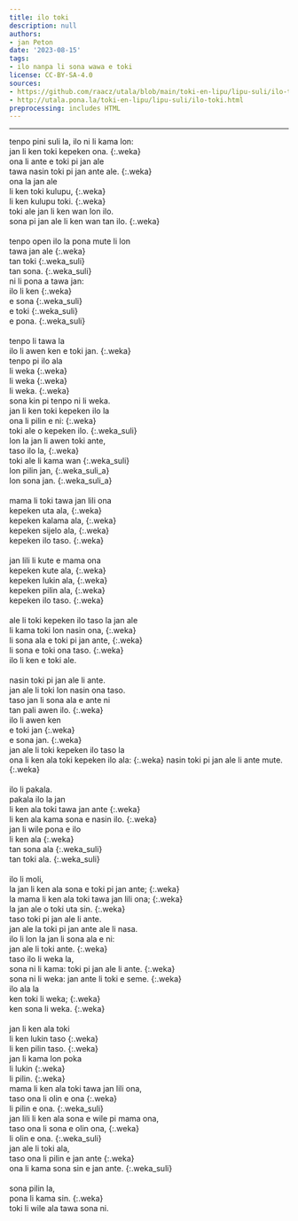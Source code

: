 ```yaml
---
title: ilo toki
description: null
authors:
- jan Peton
date: '2023-08-15'
tags:
- ilo nanpa li sona wawa e toki
license: CC-BY-SA-4.0
sources:
- https://github.com/raacz/utala/blob/main/toki-en-lipu/lipu-suli/ilo-toki.md
- http://utala.pona.la/toki-en-lipu/lipu-suli/ilo-toki.html
preprocessing: includes HTML
---
```


<style>
.weka {
  text-indent: 2em;
}
.weka_suli{
  text-indent: 4em;
}
.weka_suli_a{
  text-indent: 6em;
}
p{
  margin-bottom:1px;
  margin-top:1px;
}
</style>

***
tenpo pini suli la, ilo ni li kama lon:

  jan li ken toki kepeken ona.
  {:.weka}
  
ona li ante e toki pi jan ale

  tawa nasin toki pi jan ante ale.
  {:.weka}
  
ona la jan ale

  li ken toki kulupu,
  {:.weka}

  
  li ken kulupu toki.
  {:.weka}

  
toki ale jan li ken wan lon ilo.

  sona pi jan ale li ken wan tan ilo.
  {:.weka}

<br>

tenpo open ilo la pona mute li lon

  tawa jan ale
  {:.weka}
  
  tan toki
  {:.weka_suli}
    
  tan sona.
  {:.weka_suli}
    
ni li pona a tawa jan:

  ilo li ken
  {:.weka}

  e sona
  {:.weka_suli}
    
  e toki
  {:.weka_suli}

  e pona.
  {:.weka_suli}

<br>

tenpo li tawa la

  ilo li awen ken e toki jan.
  {:.weka}
  
tenpo pi ilo ala

  li weka
  {:.weka}
  
  li weka
  {:.weka}
  
  li weka.
  {:.weka}
  
sona kin pi tenpo ni li weka.

jan li ken toki kepeken ilo la

  ona li pilin e ni:
  {:.weka}
  
  toki ale o kepeken ilo.
  {:.weka_suli}
    
lon la jan li awen toki ante,

  taso ilo la,
  {:.weka}
  
  toki ale li kama wan
  {:.weka_suli}
    
  lon pilin jan,
  {:.weka_suli_a}
      
  lon sona jan.
  {:.weka_suli_a}

<br>

mama li toki tawa jan lili ona

  kepeken uta ala,
  {:.weka}
  
  kepeken kalama ala,
  {:.weka}
  
  kepeken sijelo ala,
  {:.weka}
  
  kepeken ilo taso.
  {:.weka}

<br>

jan lili li kute e mama ona

  kepeken kute ala,
  {:.weka}
  
  kepeken lukin ala,
  {:.weka}
  
  kepeken pilin ala,
  {:.weka}
  
  kepeken ilo taso.
  {:.weka}

<br>

ale li toki kepeken ilo taso la jan ale

  li kama toki lon nasin ona,
  {:.weka}
  
  li sona ala e toki pi jan ante,
  {:.weka}
  
  li sona e toki ona taso.
  {:.weka}
  
ilo li ken e toki ale.

<br>

nasin toki pi jan ale li ante.

jan ale li toki lon nasin ona taso.

taso jan li sona ala e ante ni

  tan pali awen ilo.
  {:.weka}
  
ilo li awen ken

  e toki jan
  {:.weka}
  
  e sona jan.
  {:.weka}
  
jan ale li toki kepeken ilo taso la

  ona li ken ala toki kepeken ilo ala:
  {:.weka}
  nasin toki pi jan ale li ante mute.
  {:.weka}

<br>

ilo li pakala.

pakala ilo la jan

  li ken ala toki tawa jan ante
  {:.weka}
  
  li ken ala kama sona e nasin ilo.
  {:.weka}
  
jan li wile pona e ilo

  li ken ala
  {:.weka}
  
  tan sona ala
  {:.weka_suli}
  
  tan toki ala.
  {:.weka_suli}

<br>

ilo li moli,

  la jan li ken ala sona e toki pi jan ante;
  {:.weka}
  
  la mama li ken ala toki tawa jan lili ona;
  {:.weka}
  
  la jan ale o toki uta sin.
  {:.weka}
  
taso toki pi jan ale li ante.

jan ale la toki pi jan ante ale li nasa.

ilo li lon la jan li sona ala e ni:

  jan ale li toki ante.
  {:.weka}
  
taso ilo li weka la,

  sona ni li kama: toki pi jan ale li ante.
  {:.weka}
  
  sona ni li weka: jan ante li toki e seme.
  {:.weka}
  
ilo ala la

  ken toki li weka;
  {:.weka}
  
  ken sona li weka.
  {:.weka}

<br>

jan li ken ala toki

  li ken lukin taso
  {:.weka}
  
  li ken pilin taso.
  {:.weka}
  
jan li kama lon poka

  li lukin
  {:.weka}
  
  li pilin.
  {:.weka}
  
mama li ken ala toki tawa jan lili ona,

  taso ona li olin e ona
  {:.weka}
  
  li pilin e ona.
  {:.weka_suli}
  
jan lili li ken ala sona e wile pi mama ona,

  taso ona li sona e olin ona,
  {:.weka}
  
  li olin e ona. 
  {:.weka_suli}
  
jan ale li toki ala,

  taso ona li pilin e jan ante 
  {:.weka}
  
  ona li kama sona sin e jan ante.
  {:.weka_suli}

<br>

sona pilin la,

  pona li kama sin.
  {:.weka}
  
toki li wile ala tawa sona ni.